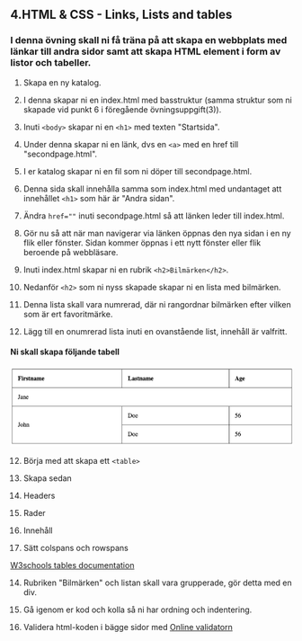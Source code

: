 ## 4.HTML & CSS - Links, Lists and tables

### I denna övning skall ni få träna på att skapa en webbplats med länkar till andra sidor samt att skapa HTML element i form av listor och tabeller.

1. Skapa en ny katalog.

1. I denna skapar ni en index.html med basstruktur (samma struktur som ni skapade vid punkt 6 i föregående övningsuppgift(3)).

1. Inuti ```<body>``` skapar ni en ```<h1>``` med texten "Startsida".

1. Under denna skapar ni en länk, dvs en ```<a>``` med en href till "secondpage.html".

1. I er katalog skapar ni en fil som ni döper till secondpage.html.

1. Denna sida skall innehålla samma som index.html med undantaget att innehållet ```<h1>``` som här är "Andra sidan".

1. Ändra ```href=""``` inuti secondpage.html så att länken leder till index.html.

1. Gör nu så att när man navigerar via länken öppnas den nya sidan i en ny flik eller fönster. Sidan kommer öppnas i ett nytt fönster eller flik beroende på webbläsare.

1. Inuti index.html skapar ni en rubrik ```<h2>Bilmärken</h2>```.

1. Nedanför ```<h2>``` som ni nyss skapade skapar ni en lista med bilmärken.

1. Denna lista skall vara numrerad, där ni rangordnar bilmärken efter vilken som är ert favoritmärke.

1. Lägg till en onumrerad lista inuti en ovanstående list, innehåll är valfritt.

#### Ni skall skapa följande tabell

![Table Reference](media/table.png "Table reference")

12. Börja med att skapa ett ```<table>```

13. Skapa sedan
  1. Headers
  1. Rader
  1. Innehåll
  1. Sätt colspans och rowspans

[W3schools tables documentation](https://www.w3schools.com/html/default.asp)

14. Rubriken "Bilmärken" och listan skall vara grupperade, gör detta med en div.

15. Gå igenom er kod och kolla så ni har ordning och indentering.

16. Validera html-koden i bägge sidor med [Online validatorn](https://validator.w3.org/)





